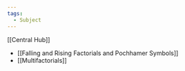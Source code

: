 ```yaml
---
tags:
  - Subject
---
```

[[Central Hub]]

- [[Falling and Rising Factorials and Pochhamer Symbols]]
- [[Multifactorials]]